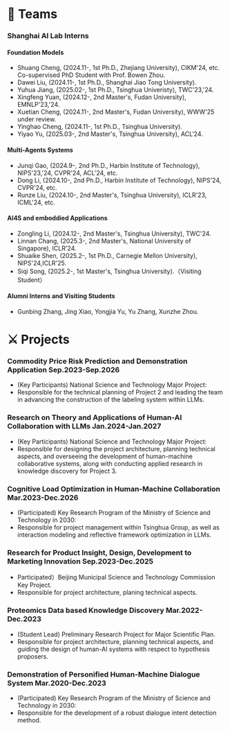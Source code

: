 # 🌃 Teams

### Shanghai AI Lab Interns

#### Foundation Models 
- Shuang Cheng, (2024.11-, 1st Ph.D., Zhejiang University), CIKM'24, etc. Co-supervised PhD Student with Prof. Bowen Zhou.
- Dawei Liu, (2024.11-, 1st Ph.D., Shanghai Jiao Tong University). 
- Yuhua Jiang, (2025.02-, 1st Ph.D., Tsinghua Univeristy), TWC'23,'24. 
- Xingfeng Yuan, (2024.12-, 2nd Master's, Fudan University), EMNLP'23,'24.
- Xuetian Cheng, (2024.11-, 2nd Master's, Fudan University), WWW'25 under review.
- Yinghao Cheng, (2024.11-, 1st Ph.D., Tsinghua University).
- Yiyao Yu, (2025.03-, 2nd Master's, Tsinghua University), ACL‘24.
  
#### Multi-Agents Systems
- Junqi Gao, (2024.9-, 2nd Ph.D., Harbin Institute of Technology), NIPS'23,'24, CVPR'24, ACL'24, etc.
- Dong Li, (2024.10-, 2nd Ph.D., Harbin Institute of Technology), NIPS'24, CVPR'24, etc.
- Runze Liu, (2024.10-, 2nd Master's, Tsinghua University), ICLR'23, ICML'24, etc. 

#### AI4S and emboddied Applications
- Zongling Li, (2024.12-, 2nd Master's, Tsinghua University), TWC'24.
- Linnan Chang, (2025.3-, 2nd Master's, National University of Singapore), ICLR'24. 
- Shuaike Shen, (2025.2-, 1st Ph.D., Carnegie Mellon University), NIPS'24,ICLR'25.
- Siqi Song, (2025.2-, 1st Master's, Tsinghua University).（Visiting Student）

#### Alumni Interns and Visiting Students
- Gunbing Zhang, Jing Xiao, Yongjia Yu, Yu Zhang, Xunzhe Zhou.

# ⚔ Projects
### Commodity Price Risk Prediction and Demonstration Application **Sep.2023-Sep.2026**
  - (Key Participants)  National Science and Technology Major Project:
  - Responsible for the technical planning of Project 2 and leading the team in advancing the construction of the labeling system within LLMs.

### Research on Theory and Applications of Human-AI Collaboration with LLMs **Jan.2024-Jan.2027**
  - (Key Participants) National Science and Technology Major Project:
  -  Responsible for designing the project architecture, planning technical aspects, and overseeing the development of human-machine collaborative systems, along with conducting applied research in knowledge discovery for Project 3.
    
### Cognitive Load Optimization in Human-Machine Collaboration **Mar.2023-Dec.2026**
  - (Participated) Key Research Program of the Ministry of Science and Technology in 2030:
  - Responsible for project management within Tsinghua Group, as well as interaction modeling and reflective framework optimization in LLMs.

### Research for Product Insight, Design, Development to Marketing Innovation **Sep.2023-Dec.2025**
  - Participated）Beijing Municipal Science and Technology Commission Key Project.
  - Responsible for project architecture, planing technical aspects.

### Proteomics Data based Knowledge Discovery **Mar.2022-Dec.2023** 
  - (Student Lead) Preliminary Research Project for Major Scientific Plan.
  - Responsible for project architecture, planning technical aspects, and guiding the design of human-AI systems with respect to hypothesis proposers.
    
### Demonstration of Personified Human-Machine Dialogue System **Mar.2020-Dec.2023**
  - (Participated) Key Research Program of the Ministry of Science and Technology in 2030: 
  - Responsible for the development of a robust dialogue intent detection method.


<script type='text/javascript' id='clustrmaps' src='//cdn.clustrmaps.com/map_v2.js?cl=ffffff&w=243&t=n&d=ujpjNGmVrdWti53wqBuAxF7eHAjpY90xVVy6lWB7ZdI&co=2d78ad&ct=ffffff&cmo=3acc3a&cmn=ff5353'></script>
